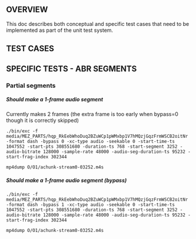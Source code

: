 
## OVERVIEW

This doc describes both conceptual and specific test cases that need to be implemented as part of the unit test system.

## TEST CASES

## SPECIFIC TESTS - ABR SEGMENTS

### Partial segments

##### Should make a 1-frame audio segment

Currently makes 2 frames (the extra frame is too early when bypass=0 though it is correctly skipped)

```
./bin/exc -f media/MEZ_PARTS/hqp_RkEebWhoDuq2BZuWCp1pWMxbp1V7hMQzjGqzFrmWSCB2oitNr -format dash -bypass 0 -xc-type audio -seekable 0 -start-time-ts 1047552 -start-pts 308551680 -duration-ts 768 -start-segment 3252 -audio-bitrate 128000 -sample-rate 48000 -audio-seg-duration-ts 95232 -start-frag-index 302344

mp4dump O/O1/achunk-stream0-03252.m4s
```

##### Should make a 1-frame audio segment (bypass)

```
./bin/exc -f media/MEZ_PARTS/hqp_RkEebWhoDuq2BZuWCp1pWMxbp1V7hMQzjGqzFrmWSCB2oitNr -format dash -bypass 1 -xc-type audio -seekable 0 -start-time-ts 1047552 -start-pts 308551680 -duration-ts 768 -start-segment 3252 -audio-bitrate 128000 -sample-rate 48000 -audio-seg-duration-ts 95232 -start-frag-index 302344

mp4dump O/O1/achunk-stream0-03252.m4s
```
